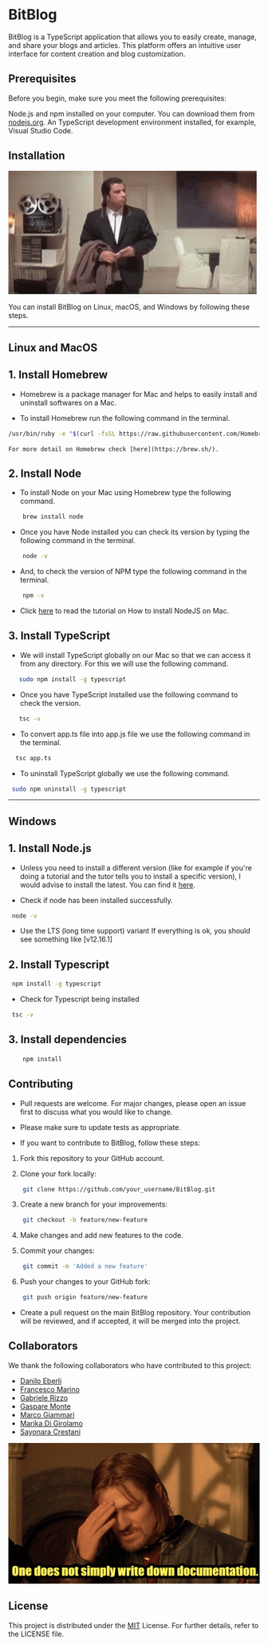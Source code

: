 # BitBlog

BitBlog is a TypeScript application that allows you to easily create, manage, and share your blogs and articles. This platform offers an intuitive user interface for content creation and blog customization.

## Prerequisites

Before you begin, make sure you meet the following prerequisites:

Node.js and npm installed on your computer. You can download them from [nodejs.org](https://nodejs.org/en).
An TypeScript development environment installed, for example, Visual Studio Code.

## Installation

![Alternate Text](https://github.com/MarikaDiGirolamo/BitBlog/blob/master/doc/gif/john-travolta-meme.gif)

You can install BitBlog on Linux, macOS, and Windows by following these steps.

---

Linux and MacOS
---

## 1. Install Homebrew

* Homebrew is a package manager for Mac and helps to easily install and uninstall softwares on a Mac.

* To install Homebrew run the following command in the terminal.

```bash
/usr/bin/ruby -e "$(curl -fsSL https://raw.githubusercontent.com/Homebrew/install/master/install)"

```

    For more detail on Homebrew check [here](https://brew.sh/).

## 2. Install Node

* To install Node on your Mac using Homebrew type the following command.

```bash
    brew install node
```

* Once you have Node installed you can check its version by typing the following command in the terminal.

```bash
    node -v
```

* And, to check the version of NPM type the following command in the terminal.

```bash
    npm -v
```

* Click [here](https://dyclassroom.com/howto-mac/how-to-install-nodejs-and-npm-on-mac-using-homebrew) to read the tutorial on How to install NodeJS on Mac.

## 3. Install TypeScript

* We will install TypeScript globally on our Mac so that we can access it from any directory. For this we will use the following command.

```bash
   sudo npm install -g typescript
```

* Once you have TypeScript installed use the following command to check the version.

```bash
   tsc -v
```

* To convert app.ts file into app.js file we use the following command in the terminal.

```bash
  tsc app.ts
```

* To uninstall TypeScript globally we use the following command.

```bash
 sudo npm uninstall -g typescript
```

---

Windows
---

## 1. Install Node.js

* Unless you need to install a different version (like for example if you're doing a tutorial and the tutor tells you to install a specific version), I would advise to install the latest. You can find it [here](https://nodejs.org/en/).

* Check if node has been installed successfully.

```bash
 node -v
```

* Use the LTS (long time support) variant
If everything is ok, you should see something like [v12.16.1]

## 2. Install Typescript

```bash
 npm install -g typescript
```

* Check for Typescript being installed

```bash
 tsc -v 
```

## 3. Install dependencies

```bash
    npm install

```

## Contributing

* Pull requests are welcome. For major changes, please open an issue first to discuss what you would like to change.

* Please make sure to update tests as appropriate.

* If you want to contribute to BitBlog, follow these steps:

1. Fork this repository to your GitHub account.

2. Clone your fork locally:

```bash
    git clone https://github.com/your_username/BitBlog.git

```

3. Create a new branch for your improvements:

```bash
    git checkout -b feature/new-feature

```

4. Make changes and add new features to the code.

5. Commit your changes:

```bash
    git commit -m 'Added a new feature'

```

6. Push your changes to your GitHub fork:

```bash
    git push origin feature/new-feature

```

* Create a pull request on the main BitBlog repository. Your contribution will be reviewed, and if accepted, it will be merged into the project.

## Collaborators

We thank the following collaborators who have contributed to this project:

* [Danilo Eberli](https://github.com/daniloeberli)
* [Francesco Marino](https://github.com/Tolihama)
* [Gabriele Rizzo](https://github.com/GabrieleRizzo19)
* [Gaspare Monte](https://github.com/Gas9220)
* [Marco Giammari](https://github.com/marcogiammari)
* [Marika Di Girolamo](https://github.com/MarikaDiGirolamo)
* [Sayonara Crestani](https://github.com/screstani)

![Alternate Text](https://github.com/MarikaDiGirolamo/BitBlog/blob/master/doc/gif/giphy%20(2).gif)

## License

This project is distributed under the [MIT](https://choosealicense.com/licenses/mit/) License.
For further details, refer to the LICENSE file.

